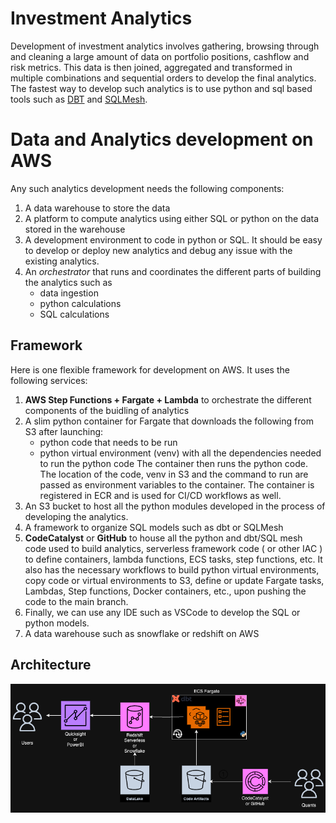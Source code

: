 # Investment Analytics 
Development of investment analytics involves gathering, browsing through and cleaning a large amount of data on portfolio positions, cashflow and risk metrics. This data is then joined, aggregated and transformed in multiple combinations and sequential orders to develop the final analytics. The fastest way to develop such analytics is to use python and sql based tools such as [DBT](https://www.getdbt.com/) and [SQLMesh](https://sqlmesh.com/).  

# Data and Analytics development on AWS

Any such analytics development needs the following components:
1. A data warehouse to store the data
2. A platform to compute analytics using either SQL or python on the data stored in the warehouse
3. A development environment to code in python or SQL. It should be easy to develop or deploy new analytics and debug any issue with the existing analytics.
4. An *orchestrator* that runs and coordinates the different parts of building the analytics such as 
    * data ingestion
    * python calculations 
    * SQL calculations   

## Framework

Here is one flexible framework for development on AWS. It uses the following services:
1. **AWS Step Functions + Fargate + Lambda** to orchestrate the different components of the buidling of analytics
2. A slim python container for Fargate that downloads the following from S3 after launching:
    * python code that needs to be run
    * python virtual environment (venv) with all the dependencies needed to run the python code
The container then runs the python code. The location of the code, venv in S3 and the command to run are passed as environment variables to the container. The container is registered in ECR and is used for CI/CD workflows as well.
3. An S3 bucket to host all the python modules developed in the process of developing the analytics.
4. A framework to organize SQL models such as dbt or SQLMesh
5. **CodeCatalyst** or **GitHub** to house all the python and dbt/SQL mesh code used to build analytics, serverless framework code ( or other IAC ) to define containers, lambda functions, ECS tasks, step functions, etc. It also has the necessary workflows to build python virtual environments, copy code or virtual environments to S3, define or update Fargate tasks, Lambdas, Step functions, Docker containers, etc., upon pushing the code to the main branch. 
6. Finally, we can use any IDE such as VSCode to develop the SQL or python models.
7. A data warehouse such as snowflake or redshift on AWS

## Architecture

![Architecture](./Arch.drawio.png)
